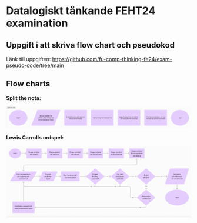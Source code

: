 # Datalogiskt tänkande FEHT24 examination

## Uppgift i att skriva flow chart och pseudokod

Länk till uppgiften: https://github.com/fu-comp-thinking-fe24/exam-pseudo-code/tree/main

## Flow charts

**Split the nota:**

![split the nota](split-the-nota.png)

**Lewis Carrolls ordspel:**

![lewis-carrol-word-game](lewis-carroll.png)

